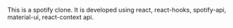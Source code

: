 This is a spotify clone. It is developed using react, react-hooks, spotify-api, material-ui, react-context api.
